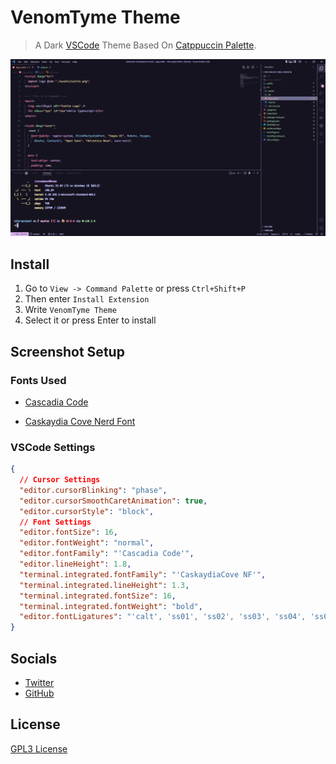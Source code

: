 # VenomTyme Theme

> A Dark [VSCode](http://code.visualstudio.com) Theme Based On [Catppuccin Palette](https://github.com/catppuccin/catppuccin).

![Screenshot](https://raw.githubusercontent.com/ivenomweed/VenomTyme/main/screenshot.png)

## Install

1. Go to `View -> Command Palette` or press `Ctrl+Shift+P`
2. Then enter `Install Extension`
3. Write `VenomTyme Theme`
4. Select it or press Enter to install

## Screenshot Setup

### Fonts Used

- [Cascadia Code](https://github.com/microsoft/cascadia-code)

- [Caskaydia Cove Nerd Font](https://github.com/ryanoasis/nerd-fonts/tree/master/patched-fonts/CascadiaCode)

### VSCode Settings

```json
{
  // Cursor Settings
  "editor.cursorBlinking": "phase",
  "editor.cursorSmoothCaretAnimation": true,
  "editor.cursorStyle": "block",
  // Font Settings
  "editor.fontSize": 16,
  "editor.fontWeight": "normal",
  "editor.fontFamily": "'Cascadia Code'",
  "editor.lineHeight": 1.8,
  "terminal.integrated.fontFamily": "'CaskaydiaCove NF'",
  "terminal.integrated.lineHeight": 1.3,
  "terminal.integrated.fontSize": 16,
  "terminal.integrated.fontWeight": "bold",
  "editor.fontLigatures": "'calt', 'ss01', 'ss02', 'ss03', 'ss04', 'ss05', 'ss06', 'zero', 'onum'"
}
```

## Socials

- [Twitter](https://twitter.com/iVenomWeed)
- [GitHub](https://github.com/ivenomweed)

## License

[GPL3 License](./LICENSE)
